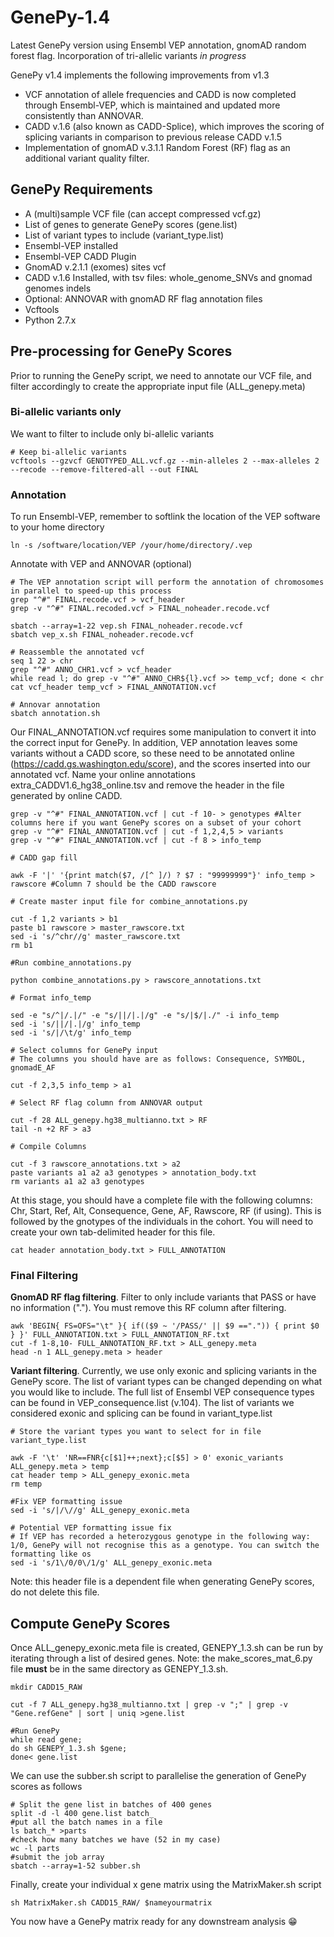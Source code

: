 # GenePy-1.4
Latest GenePy version using Ensembl VEP annotation, gnomAD random forest flag. Incorporation of tri-allelic variants *in progress*

GenePy v1.4 implements the following improvements from v1.3
* VCF annotation of allele frequencies and CADD is now completed through Ensembl-VEP, which is maintained and updated more consistently than ANNOVAR.
* CADD v.1.6 (also known as CADD-Splice), which improves the scoring of splicing variants in comparison to previous release CADD v.1.5
* Implementation of gnomAD v.3.1.1 Random Forest (RF) flag as an additional variant quality filter.

## GenePy Requirements
* A (multi)sample VCF file (can accept compressed vcf.gz)
* List of genes to generate GenePy scores (gene.list)
* List of variant types to include (variant_type.list)
* Ensembl-VEP installed
* Ensembl-VEP CADD Plugin
* GnomAD v.2.1.1 (exomes) sites vcf
* CADD v.1.6 Installed, with tsv files: whole_genome_SNVs and gnomad genomes indels
* Optional: ANNOVAR with gnomAD RF flag annotation files
* Vcftools
* Python 2.7.x

## Pre-processing for GenePy Scores

Prior to running the GenePy script, we need to annotate our VCF file, and filter accordingly to create the appropriate input file (ALL_genepy.meta)

### Bi-allelic variants only

We want to filter to include only bi-allelic variants

```
# Keep bi-allelic variants
vcftools --gzvcf GENOTYPED_ALL.vcf.gz --min-alleles 2 --max-alleles 2 --recode --remove-filtered-all --out FINAL
```
### Annotation

To run Ensembl-VEP, remember to softlink the location of the VEP software to your home directory

```
ln -s /software/location/VEP /your/home/directory/.vep
```
Annotate with VEP and ANNOVAR (optional)

```
# The VEP annotation script will perform the annotation of chromosomes in parallel to speed-up this process 
grep "^#" FINAL.recode.vcf > vcf_header
grep -v "^#" FINAL.recoded.vcf > FINAL_noheader.recode.vcf

sbatch --array=1-22 vep.sh FINAL_noheader.recode.vcf
sbatch vep_x.sh FINAL_noheader.recode.vcf

# Reassemble the annotated vcf
seq 1 22 > chr
grep "^#" ANNO_CHR1.vcf > vcf_header
while read l; do grep -v "^#" ANNO_CHR${l}.vcf >> temp_vcf; done < chr
cat vcf_header temp_vcf > FINAL_ANNOTATION.vcf

# Annovar annotation
sbatch annotation.sh
```
Our FINAL_ANNOTATION.vcf requires some manipulation to convert it into the correct input for GenePy. In addition, VEP annotation leaves some variants without a CADD score, so these need to be annotated online (https://cadd.gs.washington.edu/score), and the scores inserted into our annotated vcf. Name your online annotations extra_CADDV1.6_hg38_online.tsv and remove the header in the file generated by online CADD.

```
grep -v "^#" FINAL_ANNOTATION.vcf | cut -f 10- > genotypes #Alter columns here if you want GenePy scores on a subset of your cohort
grep -v "^#" FINAL_ANNOTATION.vcf | cut -f 1,2,4,5 > variants
grep -v "^#" FINAL_ANNOTATION.vcf | cut -f 8 > info_temp

# CADD gap fill

awk -F '|' '{print match($7, /[^ ]/) ? $7 : "99999999"}' info_temp > rawscore #Column 7 should be the CADD rawscore

# Create master input file for combine_annotations.py

cut -f 1,2 variants > b1
paste b1 rawscore > master_rawscore.txt
sed -i 's/^chr//g' master_rawscore.txt
rm b1

#Run combine_annotations.py

python combine_annotations.py > rawscore_annotations.txt

# Format info_temp

sed -e "s/^|/.|/" -e "s/||/|.|/g" -e "s/|$/|./" -i info_temp
sed -i 's/||/|.|/g' info_temp
sed -i 's/|/\t/g' info_temp

# Select columns for GenePy input
# The columns you should have are as follows: Consequence, SYMBOL, gnomadE_AF

cut -f 2,3,5 info_temp > a1

# Select RF flag column from ANNOVAR output

cut -f 28 ALL_genepy.hg38_multianno.txt > RF
tail -n +2 RF > a3

# Compile Columns

cut -f 3 rawscore_annotations.txt > a2
paste variants a1 a2 a3 genotypes > annotation_body.txt
rm variants a1 a2 a3 genotypes
```
At this stage, you should have a complete file with the following columns: Chr, Start, Ref, Alt, Consequence, Gene, AF, Rawscore, RF (if using). This is followed by the gnotypes of the individuals in the cohort. You will need to create your own tab-delimited header for this file.

```
cat header annotation_body.txt > FULL_ANNOTATION
```
### Final Filtering

__GnomAD RF flag filtering__. Filter to only include variants that PASS or have no information ("."). You must remove this RF column after filtering.

```
awk 'BEGIN{ FS=OFS="\t" }{ if(($9 ~ '/PASS/' || $9 ==".")) { print $0 } }' FULL_ANNOTATION.txt > FULL_ANNOTATION_RF.txt
cut -f 1-8,10- FULL_ANNOTATION_RF.txt > ALL_genepy.meta
head -n 1 ALL_genepy.meta > header
```

__Variant filtering__. Currently, we use only exonic and splicing variants in the GenePy score. The list of variant types can be changed depending on what you would like to include. The full list of Ensembl VEP consequence types can be found in VEP_consequence.list (v.104). The list of variants we considered exonic and splicing can be found in variant_type.list

```
# Store the variant types you want to select for in file variant_type.list

awk -F '\t' 'NR==FNR{c[$1]++;next};c[$5] > 0' exonic_variants ALL_genepy.meta > temp
cat header temp > ALL_genepy_exonic.meta
rm temp

#Fix VEP formatting issue
sed -i 's/|/\//g' ALL_genepy_exonic.meta

# Potential VEP formatting issue fix
# If VEP has recorded a heterozygous genotype in the following way: 1/0, GenePy will not recognise this as a genotype. You can switch the formatting like os
sed -i 's/1\/0/0\/1/g' ALL_genepy_exonic.meta
```
Note: this header file is a dependent file when generating GenePy scores, do not delete this file.

## Compute GenePy Scores

Once ALL_genepy_exonic.meta file is created, GENEPY_1.3.sh can be run by iterating through a list of desired genes. Note: the make_scores_mat_6.py file __must__ be in the same directory as GENEPY_1.3.sh.

```
mkdir CADD15_RAW

cut -f 7 ALL_genepy.hg38_multianno.txt | grep -v ";" | grep -v "Gene.refGene" | sort | uniq >gene.list

#Run GenePy
while read gene;
do sh GENEPY_1.3.sh $gene;
done< gene.list
```

We can use the subber.sh script to parallelise the generation of GenePy scores as follows
```
# Split the gene list in batches of 400 genes
split -d -l 400 gene.list batch_
#put all the batch names in a file
ls batch_* >parts
#check how many batches we have (52 in my case)
wc -l parts
#submit the job array
sbatch --array=1-52 subber.sh
```
Finally, create your individual x gene matrix using the MatrixMaker.sh script
```
sh MatrixMaker.sh CADD15_RAW/ $nameyourmatrix
```

You now have a GenePy matrix ready for any downstream analysis :grin:
